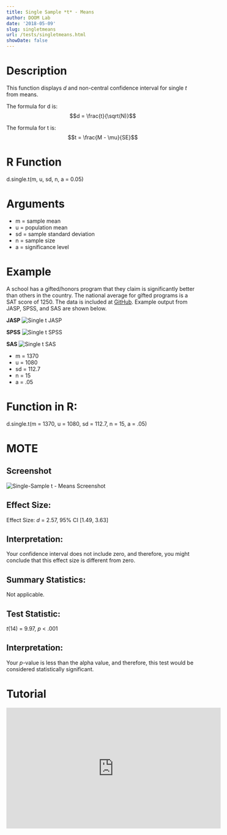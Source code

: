 ```yaml
---
title: Single Sample *t* - Means
author: DOOM Lab
date: '2018-05-09'
slug: singletmeans
url: /tests/singletmeans.html
showDate: false
---
```


<script src="//yihui.name/js/math-code.js"></script>
<script async
src="//cdn.bootcss.com/mathjax/2.7.1/MathJax.js?config=TeX-MML-AM_CHTML">
</script>

# Description   

This function displays *d* and non-central confidence interval for single *t* from means.

The formula for d is: $$d = \frac{t}{\sqrt(N)}$$
 
The formula for t is: $$t = \frac{M - \mu}{SE}$$

# R Function

d.single.t(m, u, sd, n, a = 0.05)

# Arguments 

+ m = sample mean
+ u	= population mean
+ sd = sample standard deviation
+ n = sample size
+ a = significance level


# Example  

A school has a gifted/honors program that they claim is significantly better than others in the country.  The national average for gifted programs is a SAT score of 1250.  The data is included at [GitHub](https://github.com/doomlab/shiny-server/tree/master/MOTE/examples). Example output from JASP, SPSS, and SAS are shown below.

**JASP**
![Single t JASP](https://raw.githubusercontent.com/doomlab/shiny-server/master/MOTE/examples/single%20t%20JASP.png)

**SPSS**
![Single t SPSS](https://raw.githubusercontent.com/doomlab/shiny-server/master/MOTE/examples/single%20t%20SPSS.png)

**SAS**
![Single t SAS](https://raw.githubusercontent.com/doomlab/shiny-server/master/MOTE/examples/single%20t%20SAS.PNG)


+ m = 1370
+ u	= 1080
+ sd = 112.7
+ n = 15
+ a = .05

# Function in R: 

d.single.t(m = 1370, u = 1080, sd = 112.7, n = 15, a = .05)

# MOTE

## Screenshot

![Single-Sample t - Means Screenshot](../images/singlesampletmeans.jpg)

## Effect Size:

Effect Size: *d* = 2.57, 95% CI [1.49, 3.63]

## Interpretation: 

Your confidence interval does not include zero, and therefore, you might conclude that this effect size is different from zero.

## Summary Statistics: 

Not applicable.

## Test Statistic: 

 *t*(14) = 9.97, *p* < .001

## Interpretation: 

Your *p*-value is less than the alpha value, and therefore, this test would be considered statistically significant.

# Tutorial

<iframe width="560" height="315" src="https://www.youtube.com/embed/z2OnOk4_w3E" frameborder="0" allow="autoplay; encrypted-media" allowfullscreen></iframe>
